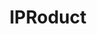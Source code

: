 ---
layout: default
contributors: Gaétan de Rassenfosse
cost: None
description: 'The IPRoduct project seeks to link innovative goods to the patents upon
  which they are based. By directly linking products to patents, this project tracks
  innovation to the point where it meets consumers, the true commercial end point
  of investments in Science & Technology. The output of the project is a database
  of linked product-patent pairs that is made publicly available.


  The data is sourced from virtual patent marking web pages. Everyone has seen the
  ‘patent pending’ notice on some products. Sometimes, manufacturers print the actual
  patent numbers on products -- ‘physical patent marking''.


  The complete database is composed of 800 companies, 1447 web pages, 24463 products,
  19815 U.S. patents and 151176 relationships.

  '
documentation: https://iproduct.io/app/#/public/page/about
last_edit: Mon, 19 Jun 2023 16:35:05 GMT
location: https://iproduct.io/app
maintained_by: Gaétan de Rassenfosse, Samuel Arnod-Prin
open_access: 'FALSE'
record_creation_timestamp: 12/4/2020 17:20:46
shortname: iproduct
tags:
- Products
- disambiguation
- trademarks
- physical patent marking
terms_of_use: These data are currently not available for sale. They are available
  in exchange of credits, which you earn by contributing to the project.
title: IPRoduct
uuid: 303ce18b-f411-4752-9fe6-d4fcc369f43c
versioning: 'FALSE'
---
